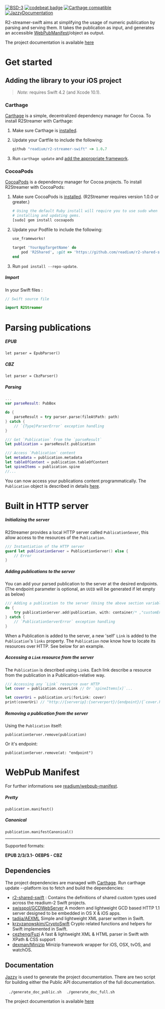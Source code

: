 [![BSD-3](https://img.shields.io/badge/License-BSD--3-brightgreen.svg)](https://opensource.org/licenses/BSD-3-Clause)
[![codebeat badge](https://codebeat.co/badges/09d7d037-b6f6-4945-9808-c0bc02b8c36d)](https://codebeat.co/projects/github-com-readium-r2-streamer-swift-master)
[![Carthage compatible](https://img.shields.io/badge/Carthage-compatible-4BC51D.svg?style=flat)](https://github.com/Carthage/Carthage)
[![JazzyDocumentation](https://img.shields.io/badge/Jazzy--Documentation-63%25-lightgrey.svg)](https://readium.github.io/r2-streamer-swift/)

R2-streamer-swift aims at simplifying the usage of numeric publication by parsing and serving them.
It takes the publication as input, and generates an accessible [WebPubManifest](https://github.com/readium/webpub-manifest)/object as output.

The project documentation is available [here](https://readium.github.io/r2-streamer-swift/)

# Get started


## Adding the library to your iOS project

> _Note:_ requires Swift 4.2 (and Xcode 10.1).

### Carthage

[Carthage][] is a simple, decentralized dependency manager for Cocoa. To
install R2Streamer with Carthage:

 1. Make sure Carthage is [installed][Carthage Installation].

 2. Update your Cartfile to include the following:

    ```ruby
    github "readium/r2-streamer-swift" ~> 1.0.7
    ```

 3. Run `carthage update` and
    [add the appropriate framework][Carthage Usage].


[Carthage]: https://github.com/Carthage/Carthage
[Carthage Installation]: https://github.com/Carthage/Carthage#installing-carthage
[Carthage Usage]: https://github.com/Carthage/Carthage#adding-frameworks-to-an-application


### CocoaPods

[CocoaPods][] is a dependency manager for Cocoa projects. To install
R2Streamer with CocoaPods:

 1. Make sure CocoaPods is [installed][CocoaPods Installation]. (R2Streamer
    requires version 1.0.0 or greater.)

    ```sh
    # Using the default Ruby install will require you to use sudo when
    # installing and updating gems.
    [sudo] gem install cocoapods
    ```

 2. Update your Podfile to include the following:

    ```ruby
    use_frameworks!

    target 'YourAppTargetName' do
        pod 'R2Shared', :git => 'https://github.com/readium/r2-shared-swift.git', '~> 1.0.7'
    end
    ```

 3. Run `pod install --repo-update`.

[CocoaPods]: https://cocoapods.org
[CocoaPods Installation]: https://guides.cocoapods.org/using/getting-started.html#getting-started


##### Import

In your Swift files :

```Swift
// Swift source file

import R2Streamer
```

# Parsing publications

##### EPUB
`let parser = EpubParser()`

##### CBZ
`let parser = CbzParser()`

##### Parsing
```Swift
...
var parseResult: PubBox

do {
    parseResult = try parser.parse(fileAtPath: path)
} catch {
    // `{Type}ParserError` exception handling
}

/// Get `Publication` from the `parseResult`
let publication = parseResult.publication

/// Access `Publication` content
let metadata = publication.metadata
let tableOfContent = publication.tableOfContent
let spineItems = publication.spine
//...
```

You can now access your publications content programmatically. The `Publication` object is described in details [here](https://readium.github.io/r2-streamer-swift/Classes/Publication.html).

# Built in HTTP server

##### Initializing the server
R2Streamer provides a local HTTP server called `PublicationSever`, this allow access to the resources of the `Publication`.

```Swift
/// Instantiation of the HTTP server
guard let publicationServer = PublicationServer() else {
    // Error
}
```

##### Adding publications to the server
You can add your parsed publication to the server at the desired endpoints. (The endpoint parameter is optional, an `UUID` will be generated if let empty as below)

```Swift
/// Adding a publication to the server (Using the above section variables)
do {
    try publicationServer.add(publication, with: container/* ,"customEndpoint" */)
} catch {
    // `PublicationServerError` exception handling
}
```

When a Publication is added to the server, a new 'self' `Link` is added to the `Publication`'s `links` property.
The `Publication` now know how to locate its resources over HTTP. See below for an example.

##### Accessing a `Link` resource from the server
The `Publication` is described using `Link`s. Each link describe a resource from the publication in a Publication-relative way.

```Swift
/// Accessing any `Link` resource over HTTP
let cover = publication.coverLink // Or `spineItems[x]`...

let coverUri = publication.uri(forLink: cover)
print(coverUri) // "http://{serverip}:{serverport}/{endpoint}/{`cover.href`}"
```

##### Removing a publication from the server
Using the `Publication` itself:

`publicationServer.remove(publication)`

Or it's endpoint:

`publicationServer.remove(at: "endpoint")`

# WebPub Manifest

For further informations see [readium/webpub-manifest](https://github.com/readium/webpub-manifest).

##### Pretty
`publication.manifest()`

##### Canonical
`publication.manifestCanonical()`

_________

Supported formats: 

**EPUB 2/3/3.1- OEBPS - CBZ**

## Dependencies

The project dependencies are managed with [Carthage](https://github.com/Carthage/Carthage).
Run carthage update --platform ios to fetch and build the dependencies:

- [r2-shared-swift](https://github.com/readium/r2-shared-swift) : Contains the definitions of shared custom types used across the readium-2 Swift projects.
- [swisspol/GCDWebServer](https://github.com/swisspol/GCDWebServer) A modern and lightweight GCD based HTTP 1.1 server designed to be embedded in OS X & iOS apps.
- [tadija/AEXML](https://github.com/tadija/AEXML) Simple and lightweight XML parser written in Swift.
- [krzyzanowskim/CryptoSwift](https://github.com/krzyzanowskim/CryptoSwift) Crypto related functions and helpers for Swift implemented in Swift.
- [cezheng/Fuzi](https://github.com/cezheng/Fuzi) A fast & lightweight XML & HTML parser in Swift with XPath & CSS support
- [dexman/Minizip](https://github.com/dexman/Minizip) Minizip framework wrapper for iOS, OSX, tvOS, and watchOS.


## Documentation

[Jazzy](https://github.com/realm/jazzy) is used to generate the project documentation.
There are two script for building either the Public API documentation of the full documentation.

    `./generate_doc_public.sh`
    `./generate_doc_full.sh`


The project documentation is available [here](https://readium.github.io/r2-streamer-swift/)
